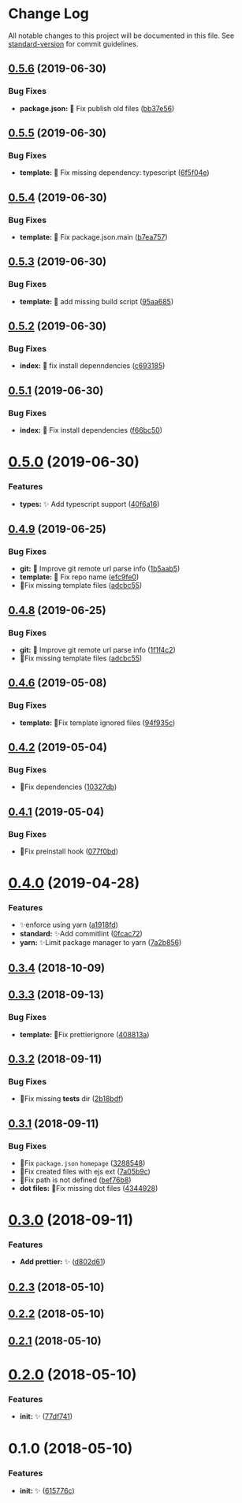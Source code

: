 # Change Log

All notable changes to this project will be documented in this file. See [standard-version](https://github.com/conventional-changelog/standard-version) for commit guidelines.

<a name="0.5.6"></a>
## [0.5.6](https://github.com/vivaxy/create-n/compare/v0.5.5...v0.5.6) (2019-06-30)


### Bug Fixes

* **package.json:** :bug: Fix publish old files ([bb37e56](https://github.com/vivaxy/create-n/commit/bb37e56))



<a name="0.5.5"></a>
## [0.5.5](https://github.com/vivaxy/create-n/compare/v0.5.4...v0.5.5) (2019-06-30)


### Bug Fixes

* **template:** :bug: Fix missing dependency: typescript ([6f5f04e](https://github.com/vivaxy/create-n/commit/6f5f04e))



<a name="0.5.4"></a>
## [0.5.4](https://github.com/vivaxy/create-n/compare/v0.5.3...v0.5.4) (2019-06-30)


### Bug Fixes

* **template:** :bug: Fix package.json.main ([b7ea757](https://github.com/vivaxy/create-n/commit/b7ea757))



<a name="0.5.3"></a>
## [0.5.3](https://github.com/vivaxy/create-n/compare/v0.5.2...v0.5.3) (2019-06-30)


### Bug Fixes

* **template:** :bug: add missing build script ([95aa685](https://github.com/vivaxy/create-n/commit/95aa685))



<a name="0.5.2"></a>
## [0.5.2](https://github.com/vivaxy/create-n/compare/v0.5.1...v0.5.2) (2019-06-30)


### Bug Fixes

* **index:** :bug: fix install depenndencies ([c693185](https://github.com/vivaxy/create-n/commit/c693185))



<a name="0.5.1"></a>
## [0.5.1](https://github.com/vivaxy/create-n/compare/v0.5.0...v0.5.1) (2019-06-30)


### Bug Fixes

* **index:** :bug: Fix install dependencies ([f66bc50](https://github.com/vivaxy/create-n/commit/f66bc50))



<a name="0.5.0"></a>
# [0.5.0](https://github.com/vivaxy/create-n/compare/v0.4.9...v0.5.0) (2019-06-30)


### Features

* **types:** :sparkles: Add typescript support ([40f6a16](https://github.com/vivaxy/create-n/commit/40f6a16))



<a name="0.4.9"></a>
## [0.4.9](https://github.com/vivaxy/create-n/compare/v0.4.7...v0.4.9) (2019-06-25)


### Bug Fixes

* **git:** :bug: Improve git remote url parse info ([1b5aab5](https://github.com/vivaxy/create-n/commit/1b5aab5))
* **template:** :bug: Fix repo name ([efc9fe0](https://github.com/vivaxy/create-n/commit/efc9fe0))
* :bug:Fix missing template files ([adcbc55](https://github.com/vivaxy/create-n/commit/adcbc55))



<a name="0.4.8"></a>
## [0.4.8](https://github.com/vivaxy/create-n/compare/v0.4.7...v0.4.8) (2019-06-25)


### Bug Fixes

* **git:** :bug: Improve git remote url parse info ([1f1f4c2](https://github.com/vivaxy/create-n/commit/1f1f4c2))
* :bug:Fix missing template files ([adcbc55](https://github.com/vivaxy/create-n/commit/adcbc55))



<a name="0.4.7"></a>
## [0.4.6](https://github.com/vivaxy/create-n/compare/v0.4.5...v0.4.6) (2019-05-08)


### Bug Fixes

* **template:** :bug:Fix template ignored files ([94f935c](https://github.com/vivaxy/create-n/commit/94f935c))


<a name="0.4.2"></a>
## [0.4.2](https://github.com/vivaxy/create-n/compare/v0.4.1...v0.4.2) (2019-05-04)


### Bug Fixes

* :bug:Fix dependencies ([10327db](https://github.com/vivaxy/create-n/commit/10327db))



<a name="0.4.1"></a>
## [0.4.1](https://github.com/vivaxy/create-n/compare/v0.4.0...v0.4.1) (2019-05-04)


### Bug Fixes

* :bug:Fix preinstall hook ([077f0bd](https://github.com/vivaxy/create-n/commit/077f0bd))



<a name="0.4.0"></a>
# [0.4.0](https://github.com/vivaxy/create-n/compare/v0.3.4...v0.4.0) (2019-04-28)


### Features

* :sparkles:enforce using yarn ([a1918fd](https://github.com/vivaxy/create-n/commit/a1918fd))
* **standard:** :sparkles:Add commitlint ([0fcac72](https://github.com/vivaxy/create-n/commit/0fcac72))
* **yarn:** :sparkles:Limit package manager to yarn ([7a2b856](https://github.com/vivaxy/create-n/commit/7a2b856))



<a name="0.3.4"></a>
## [0.3.4](https://github.com/vivaxy/create-n/compare/v0.3.3...v0.3.4) (2018-10-09)



<a name="0.3.3"></a>
## [0.3.3](https://github.com/vivaxy/create-n/compare/v0.3.2...v0.3.3) (2018-09-13)


### Bug Fixes

* **template:** :bug:Fix prettierignore ([408813a](https://github.com/vivaxy/create-n/commit/408813a))



<a name="0.3.2"></a>
## [0.3.2](https://github.com/vivaxy/create-n/compare/v0.3.1...v0.3.2) (2018-09-11)


### Bug Fixes

* :bug:Fix missing __tests__ dir ([2b18bdf](https://github.com/vivaxy/create-n/commit/2b18bdf))



<a name="0.3.1"></a>
## [0.3.1](https://github.com/vivaxy/create-n/compare/v0.3.0...v0.3.1) (2018-09-11)


### Bug Fixes

* :bug:Fix `package.json` `homepage` ([3288548](https://github.com/vivaxy/create-n/commit/3288548))
* :bug:Fix created files with ejs ext ([7a05b9c](https://github.com/vivaxy/create-n/commit/7a05b9c))
* :bug:Fix path is not defined ([bef76b8](https://github.com/vivaxy/create-n/commit/bef76b8))
* **dot files:** :bug:Fix missing dot files ([4344928](https://github.com/vivaxy/create-n/commit/4344928))



<a name="0.3.0"></a>
# [0.3.0](https://github.com/vivaxy/create-n/compare/v0.2.3...v0.3.0) (2018-09-11)


### Features

* **Add prettier:** :sparkles: ([d802d61](https://github.com/vivaxy/create-n/commit/d802d61))



<a name="0.2.3"></a>
## [0.2.3](https://github.com/vivaxy/create-n/compare/v0.2.2...v0.2.3) (2018-05-10)



<a name="0.2.2"></a>
## [0.2.2](https://github.com/vivaxy/create-n/compare/v0.2.1...v0.2.2) (2018-05-10)



<a name="0.2.1"></a>
## [0.2.1](https://github.com/vivaxy/create-n/compare/v0.2.0...v0.2.1) (2018-05-10)



<a name="0.2.0"></a>
# [0.2.0](https://github.com/vivaxy/create-n/compare/v0.1.0...v0.2.0) (2018-05-10)


### Features

* **init:** :sparkles: ([77df741](https://github.com/vivaxy/create-n/commit/77df741))



<a name="0.1.0"></a>
# 0.1.0 (2018-05-10)


### Features

* **init:** :sparkles: ([615776c](https://github.com/vivaxy/create-n/commit/615776c))
